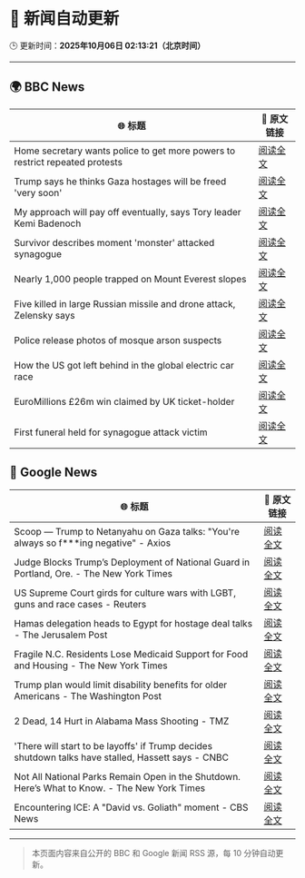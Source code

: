 # 🧠 新闻自动更新

🕒 更新时间：**2025年10月06日 02:13:21（北京时间）**

---

## 🌍 BBC News

| 🌐 标题 | 🔗 原文链接 |
|--------|-------------|
| Home secretary wants police to get more powers to restrict repeated protests | [阅读全文](https://www.bbc.com/news/articles/c24rmdngrrjo?at_medium=RSS&at_campaign=rss) |
| Trump says he thinks Gaza hostages will be freed 'very soon' | [阅读全文](https://www.bbc.com/news/articles/cj3y6g43248o?at_medium=RSS&at_campaign=rss) |
| My approach will pay off eventually, says Tory leader Kemi Badenoch | [阅读全文](https://www.bbc.com/news/articles/c1l81766g2qo?at_medium=RSS&at_campaign=rss) |
| Survivor describes moment 'monster' attacked synagogue | [阅读全文](https://www.bbc.com/news/articles/cly05lekyrvo?at_medium=RSS&at_campaign=rss) |
| Nearly 1,000 people trapped on Mount Everest slopes | [阅读全文](https://www.bbc.com/news/articles/cj4ykkgxqwko?at_medium=RSS&at_campaign=rss) |
| Five killed in large Russian missile and drone attack, Zelensky says | [阅读全文](https://www.bbc.com/news/articles/czjvlgzmp4wo?at_medium=RSS&at_campaign=rss) |
| Police release photos of mosque arson suspects | [阅读全文](https://www.bbc.com/news/articles/cm2dglp43xmo?at_medium=RSS&at_campaign=rss) |
| How the US got left behind in the global electric car race | [阅读全文](https://www.bbc.com/news/articles/c8ex2l58en4o?at_medium=RSS&at_campaign=rss) |
| EuroMillions £26m win claimed by UK ticket-holder | [阅读全文](https://www.bbc.com/news/articles/cx2xdk15xk0o?at_medium=RSS&at_campaign=rss) |
| First funeral held for synagogue attack victim | [阅读全文](https://www.bbc.com/news/articles/cx2r51x17jpo?at_medium=RSS&at_campaign=rss) |

## 📰 Google News

| 🌐 标题 | 🔗 原文链接 |
|--------|-------------|
| Scoop — Trump to Netanyahu on Gaza talks: "You're always so f***ing negative" - Axios | [阅读全文](https://news.google.com/rss/articles/CBMigAFBVV95cUxPVkZkNmRjYUdwWGVaWUxLc0pvM0w3WHdrSTByN243UWhwamh0bE9KcjF4QzRtS3diRFVJU1pMVGUxSElLVGFwbWZPSHNkOUdnbnBYVXBvUHQ3UEM2NS0yUzcyM3Uxel9TN3NIWjAwWGhLdUlMd2dRZ0o4WV9VRzJNTw?oc=5) |
| Judge Blocks Trump’s Deployment of National Guard in Portland, Ore. - The New York Times | [阅读全文](https://news.google.com/rss/articles/CBMikgFBVV95cUxNZTVjaGVVRUtkZmZLNHZISThVRk11Z1lWQ0o4VDJZTFE5YmNHR09HRTFXanNqeno2S0E4eXZCQXo5X1VNY0RDdW9rQ2p2VkhFVjZnM25pelRNc1ZiTUNMWWpKbjM2WlBiMWMzWkFCOXBFUF9PQzJGdHNIRmZheWhDR19CeFJ4LWE4NExxMFRTd01Vdw?oc=5) |
| US Supreme Court girds for culture wars with LGBT, guns and race cases - Reuters | [阅读全文](https://news.google.com/rss/articles/CBMiqgFBVV95cUxOT0ZLWENyQl9vX3BpUWd0a2JhWGY1SHBYLWg2RjltNDVJQTdIS2xxeW5uaG82RlBzc3FnNENSR1pRY1RxTkN6MENPWUFQMnlZckJBc2tYTGlhaXU1OVRMa1Y3SjYyWG9oNTZGZl9ubzJjQlFWd2Q1THF3N3VFRTFUdERITDVKZHdMLUxMMVlrQnZFcE5IaFFrLWY5ZjlSVlVlNDFxTlBZZXgwdw?oc=5) |
| Hamas delegation heads to Egypt for hostage deal talks - The Jerusalem Post | [阅读全文](https://news.google.com/rss/articles/CBMibkFVX3lxTFBhQ0tKXzFvU1hrLW5MQUhWOXBCbWNVdHIwSWltUjlXYkR3dUdzQmdIbDFZNUU1SHVXdXFxRGRBbHN0My1EUkNkV1UtMDZvR20wLUR3VlFRZ3hVZkxKSnNMSU1VRlNiWU9DU2FyUU93?oc=5) |
| Fragile N.C. Residents Lose Medicaid Support for Food and Housing - The New York Times | [阅读全文](https://news.google.com/rss/articles/CBMiiwFBVV95cUxQaXRqTFRyWGhxRFBtdzMtQnZzdFBpbVhZclRWcnRoLXQ0dklkU01lT01HcUZPNWZBMVc0TU1RdHVPWkRiNHdwNENkc2l2aTViNjhYV1p5Q3djX0dnaUg3Y2xIdEQ5aW00ZjF0b2JfdGw4RHdlN0c3LU9PRHdob2xxczdSekRrQjlOZTFZ?oc=5) |
| Trump plan would limit disability benefits for older Americans - The Washington Post | [阅读全文](https://news.google.com/rss/articles/CBMilgFBVV95cUxPQm5sc1JxXzl0enRCdklfWXhCbE9USld0WGl4cTBoWVhnR0xsUnBYcTdSa2VYMWZzUmRYdWZlUUZ6Sm5lMk1VWUM0N055b2tOXzVzTXZWZHVtUWlWSGlNLVJDa1BOZ0tVRTF0SnhMTkhMcHJmUkpqMktCWVdzM09BbEVBSzFmMDJVOFNnV1RPLUFoc00tQ3c?oc=5) |
| 2 Dead, 14 Hurt in Alabama Mass Shooting - TMZ | [阅读全文](https://news.google.com/rss/articles/CBMiigFBVV95cUxPRUhsRDhlQzBDMUpKYmlSTXFWZWQ0REdLZThtdmZQWHVpeVB5QmptdDhDemY4TTVDNXBPV0hOOEgydnZmS21QSndLU0QyYnJUNGY5eFZJdGtNQUZoT3Fwb1lNU2hrRUkyaG14ODBMeTlTdWlZVXptYnlmOVRrSTV0ZWlpX0VTN3I2RlHSAYoBQVVfeXFMUGRUcWxkSTBQQjU1bXB5SUtfd3p1Rnh4TENBRkRpV2lPUGx3YUxnOXFQNi00NW9yUTRFeWxNSDduNXNyT2lBeFhzbi1yZVl2WjhHV29OUUdTaE5DVnlkd2ROM29HWGJJOVZid3VuZkxvOVlmYUgxUWFQTHlvcXJRY1lEZ1hFX3NvTXNR?oc=5) |
| 'There will start to be layoffs' if Trump decides shutdown talks have stalled, Hassett says - CNBC | [阅读全文](https://news.google.com/rss/articles/CBMijgFBVV95cUxOa04yb19aMGpJbmxkc2lpenFjZmdMNTlmekVpblJGSjdPMmJaREtfYTNQLWlaaFRlbHY2cGpnck81SDBiZllXakhMVUt5UzZkVjRfbGxkdjFZcXI5YjZ0aUZ1cURfODZUazgwVFppTGhOX2VuQjNmRXU5eGV6bVhBUmszRnR0ZVJLc1UyMVVR0gGTAUFVX3lxTE1Ea2g1bDdtbDZZb21vOWduVU4wYU9qS2ZobzZjU1BmLTF2TVJLUUR6RWdxWVlEZ200NWdCR1gyb2Z0RUJyOXZRanY2VklHRFB6SHlub0Fabk8zUGFvSDRKeUw3X0IyejhoejJsS3ZvZEtxSm5jME1ITmY3ZWZkZC1YNnJ0RWs4RFhtTU1uZ2NGTHFWZw?oc=5) |
| Not All National Parks Remain Open in the Shutdown. Here’s What to Know. - The New York Times | [阅读全文](https://news.google.com/rss/articles/CBMidEFVX3lxTE5pSEx2bzhaNUpYS1VnU0plem1IRlFWdnh1UEJvMmxhbXNaRXhILVpmU09rR0NDcjE3ajh3QnU3bXFmVUNHMUszc3NoZzM1aHA2N19ZRUpSNlpiaEFsRlVaZV9zbmIxVWxUUElnUGFfUHd5X3Zt?oc=5) |
| Encountering ICE: A "David vs. Goliath" moment - CBS News | [阅读全文](https://news.google.com/rss/articles/CBMifEFVX3lxTFBnMnp6U1otSHpkeDY4S2RXamRtdVo1SVRBYmItZFRTTElMbGlkMzViZ29qNW1ubnBvWEMtVnRfcWhNcS1PN21yZC1EOWdTN0RLS3ZCbDNFaTdzN2RYTzM3SG9uSjFRcXFYTldlYTFqbFN0dTRkbkM3emRmYzXSAYIBQVVfeXFMTlVzcElEOU9HdEdkMjBlQnJDT3VwcmZYYTR5Z1lXWDNhLVFIMzJoOHo5cThTSUozMHhUZWlmRWxORmtJWllydEJjdnl5UV9CWEVVU1d6amtlU2JrRjlFalN0WkdpX05yQ0VXR21iamVoU2FYdmVBOE1RSHdpZzlvaFB2QQ?oc=5) |

---
> 本页面内容来自公开的 BBC 和 Google 新闻 RSS 源，每 10 分钟自动更新。
